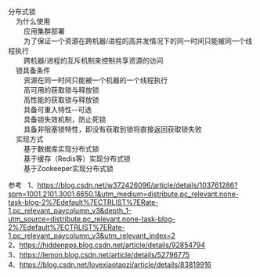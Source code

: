 分布式锁  
    为什么使用  
        应用集群部署  
        为了保证一个资源在跨机器/进程的高并发情况下的同一时间只能被同一个线程执行  
        跨机器/进程的互斥机制来控制共享资源的访问  
    锁具备条件  
        资源在同一时间只能被一个机器的一个线程执行  
        高可用的获取锁与释放锁  
        高性能的获取锁与释放锁  
        具备可重入特性--可选  
        具备锁失效机制，防止死锁  
        具备非阻塞锁特性，即没有获取到锁将直接返回获取锁失败  
    实现方式  
        基于数据库实现分布式锁  
        基于缓存（Redis等）实现分布式锁  
        基于Zookeeper实现分布式锁 
   
参考   
1、https://blog.csdn.net/w372426096/article/details/103761286?spm=1001.2101.3001.6650.1&utm_medium=distribute.pc_relevant.none-task-blog-2%7Edefault%7ECTRLIST%7ERate-1.pc_relevant_paycolumn_v3&depth_1-utm_source=distribute.pc_relevant.none-task-blog-2%7Edefault%7ECTRLIST%7ERate-1.pc_relevant_paycolumn_v3&utm_relevant_index=2  
2、https://hiddenpps.blog.csdn.net/article/details/92854794  
3、https://lemon.blog.csdn.net/article/details/52796775  
4、https://blog.csdn.net/lovexiaotaozi/article/details/83819916